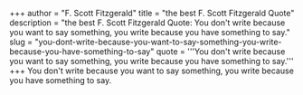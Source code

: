 +++
author = "F. Scott Fitzgerald"
title = "the best F. Scott Fitzgerald Quote"
description = "the best F. Scott Fitzgerald Quote: You don't write because you want to say something, you write because you have something to say."
slug = "you-dont-write-because-you-want-to-say-something-you-write-because-you-have-something-to-say"
quote = '''You don't write because you want to say something, you write because you have something to say.'''
+++
You don't write because you want to say something, you write because you have something to say.
